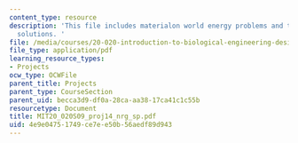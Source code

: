 ```yaml
---
content_type: resource
description: 'This file includes materialon world energy problems and their possible
  solutions. '
file: /media/courses/20-020-introduction-to-biological-engineering-design-spring-2009/4e9e04751749ce7ee50b56aedf89d943_MIT20_020S09_proj14_nrg_sp.pdf
file_type: application/pdf
learning_resource_types:
- Projects
ocw_type: OCWFile
parent_title: Projects
parent_type: CourseSection
parent_uid: becca3d9-df0a-28ca-aa38-17ca41c1c55b
resourcetype: Document
title: MIT20_020S09_proj14_nrg_sp.pdf
uid: 4e9e0475-1749-ce7e-e50b-56aedf89d943
---
```

